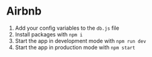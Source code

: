 # Airbnb

1. Add your config variables to the `db.js` file
2. Install packages with `npm i`
3. Start the app in development mode with `npm run dev`
4. Start the app in production mode with `npm start`
